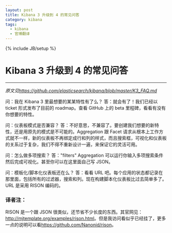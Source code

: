 ```yaml
---
layout: post
title: Kibana 3 升级到 4 的常见问答
category: kibana
tags:
  - kibana
  - 官博翻译
---
```

{% include JB/setup %}
# Kibana 3 升级到 4 的常见问答
---
*原文见<https://github.com/elasticsearch/kibana/blob/master/K3_FAQ.md>*

问：我在 Kibana 3 里最想要的某某特性有了么？
答：就会有了！我们已经以 ticket 形式发布了目前的 roadmap。查看 GitHub 上的 beta 里程碑，看看有没有你想要的特性。

问：仪表板模式是否兼容？
答：不好意思，不兼容了。要创建我们想要的新特性，还是用原先的模式是不可能的。Aggregation 跟 Facet 请求从根本上工作方式就不一样，新的仪表板不再绑定成行和列的样式，而且搜索框，可视化和仪表板的关系过于复杂，我们不得不重新设计一遍，来保证它的灵活可用。

问：怎么做多项搜索？
答："filters" Aggregation 可以运行你输入多项搜索条件然后完成可视化。甚至你可以在这里面自己写 JSON。

问：模板化/脚本化仪表板还在么？
答：看看 URL 吧。每个应用的状态都记录在那里面，包括所有的过滤器，搜索和列。现在构建脚本化仪表板比过去简单多了。URL 是采用 RISON 编码的。

### 译者注：

RISON 是一个跟 JSON 很类似，还节省不少长度的东西。其官网见：<http://mjtemplate.org/examples/rison.html>。但是我访问看似乎已经挂了，更多一点的说明可以看<https://github.com/Nanonid/rison>。

